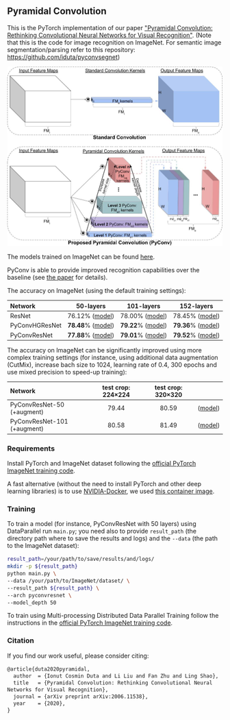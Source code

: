 ## Pyramidal Convolution


This is the PyTorch implementation of our paper ["Pyramidal Convolution: Rethinking Convolutional Neural Networks for Visual Recognition"](https://arxiv.org/pdf/2006.11538.pdf).
(Note that this is the code for image recognition on ImageNet. For semantic image segmentation/parsing refer to this repository: https://github.com/iduta/pyconvsegnet)

![Pyramidal Convolution: PyConv](div/pyconv.jpg)

The models trained on ImageNet can be found [here](https://drive.google.com/drive/folders/1DGTXansI_JbxJsS0cQzvfrLEVdJ6l8Oh?usp=sharing).


PyConv is able to provide improved recognition capabilities over the baseline
(see [the paper](https://arxiv.org/pdf/2006.11538.pdf) for details).

The accuracy on ImageNet (using the default training settings):


| Network | 50-layers |101-layers |152-layers |
| :----- | :-----: | :-----: |:-----: |
| ResNet  | 76.12% ([model](https://drive.google.com/uc?export=download&id=176TS0b6O0NALBbfzpz4mM1b47s4dwSVH)) | 78.00% ([model](https://drive.google.com/uc?export=download&id=1bermctRPLs5DIsHB0c4iDIGHvjfERPLG)) | 78.45% ([model](https://drive.google.com/uc?export=download&id=1FAggTH4m7Kec8MyRe8dx-ugI_yh-nLzL))|
| PyConvHGResNet  | **78.48**% ([model](https://drive.google.com/uc?export=download&id=14x0uss32ASXr4FJTE7pip004XZpwNrZe))| **79.22**% ([model](https://drive.google.com/uc?export=download&id=1Fm48GfOfn2Ivf5nBiR1SMhp66k67ePRh))| **79.36**% ([model](https://drive.google.com/uc?export=download&id=1LRmdQWTceDkepnIxZ2mWbpEE2lFxy0QO))|
| PyConvResNet  | **77.88**% ([model](https://drive.google.com/uc?export=download&id=128iMzBnHQSPNehgb8nUF5cJyKBIB7do5))| **79.01**% ([model](https://drive.google.com/uc?export=download&id=1fn0eKdtGG7HA30O5SJ1XrmGR_FsQxTb1))| **79.52**% ([model](https://drive.google.com/uc?export=download&id=1zR6HOTaHB0t15n6Nh12adX86AhBMo46m))|





The accuracy on ImageNet can be significantly improved using more complex training settings (for instance, using additional data augmentation (CutMix), increase bach size to 1024, learning rate of 0.4, 300 epochs and use mixed precision to speed-up training):


| Network | test crop: 224×224 | test crop: 320×320 | |
| :----- | :-----: | :-----: |:-----: |
PyConvResNet-50 (+augment) |  79.44 | 80.59| ([model](https://drive.google.com/uc?export=download&id=19RFyaDnJ34IeqwS8QOX29JWH9I0r_ewM))|
PyConvResNet-101 (+augment) |  80.58 | 81.49| ([model](https://drive.google.com/uc?export=download&id=12PXOwgIF4eiApxDL5QrAMnjbiX69YQOi))|


### Requirements

Install PyTorch and ImageNet dataset following the [official PyTorch ImageNet training code](https://github.com/pytorch/examples/tree/master/imagenet).

A fast alternative (without the need to install PyTorch and other deep learning libraries) is to use [NVIDIA-Docker](https://docs.nvidia.com/deeplearning/frameworks/pytorch-release-notes/pullcontainer.html#pullcontainer), 
we used [this container image](https://docs.nvidia.com/deeplearning/frameworks/pytorch-release-notes/rel_19-05.html#rel_19-05).


### Training
To train a model (for instance, PyConvResNet with 50 layers) using DataParallel run `main.py`; 
you need also to provide `result_path` (the directory path where to save the results
 and logs) and the `--data` (the path to the ImageNet dataset): 
```bash
result_path=/your/path/to/save/results/and/logs/
mkdir -p ${result_path}
python main.py \
--data /your/path/to/ImageNet/dataset/ \
--result_path ${result_path} \
--arch pyconvresnet \
--model_depth 50
```
To train using Multi-processing Distributed Data Parallel Training follow the instructions in the 
[official PyTorch ImageNet training code](https://github.com/pytorch/examples/tree/master/imagenet).


### Citation
If you find our work useful, please consider citing:
```
@article{duta2020pyramidal,
  author  = {Ionut Cosmin Duta and Li Liu and Fan Zhu and Ling Shao},
  title   = {Pyramidal Convolution: Rethinking Convolutional Neural Networks for Visual Recognition},
  journal = {arXiv preprint arXiv:2006.11538},
  year    = {2020},
}
```
